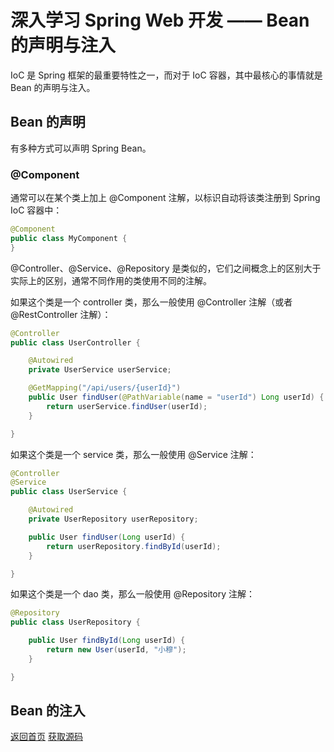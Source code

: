 # 深入学习 Spring Web 开发 —— Bean 的声明与注入

IoC 是 Spring 框架的最重要特性之一，而对于 IoC 容器，其中最核心的事情就是 Bean 的声明与注入。

## Bean 的声明

有多种方式可以声明 Spring Bean。

### @Component

通常可以在某个类上加上 @Component 注解，以标识自动将该类注册到 Spring IoC 容器中：

```java
@Component
public class MyComponent {
}
```

@Controller、@Service、@Repository 是类似的，它们之间概念上的区别大于实际上的区别，通常不同作用的类使用不同的注解。

如果这个类是一个 controller 类，那么一般使用 @Controller 注解（或者 @RestController 注解）：

```java
@Controller
public class UserController {

    @Autowired
    private UserService userService;

    @GetMapping("/api/users/{userId}")
    public User findUser(@PathVariable(name = "userId") Long userId) {
        return userService.findUser(userId);
    }

}
```

如果这个类是一个 service 类，那么一般使用 @Service 注解：

```java
@Controller
@Service
public class UserService {

    @Autowired
    private UserRepository userRepository;

    public User findUser(Long userId) {
        return userRepository.findById(userId);
    }

}
```

如果这个类是一个 dao 类，那么一般使用 @Repository 注解：

```java
@Repository
public class UserRepository {

    public User findById(Long userId) {
        return new User(userId, "小穆");
    }

}
```

## Bean 的注入

[返回首页](https://susamlu.github.io/paitse)
[获取源码](https://github.com/susamlu/spring-web)